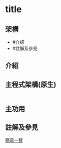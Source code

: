 # title

## 架構
- #介紹
- #註解及參見

## 介紹

## 主程式架構(原生)
```

```


## 主功用



## 註解及參見

[簡寫一覽](abbreviationslist.md)